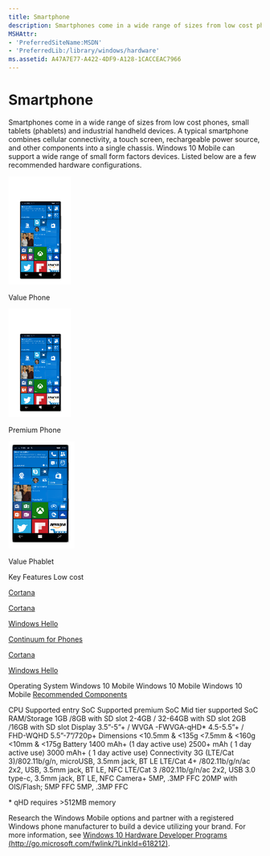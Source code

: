 ```yaml
---
title: Smartphone
description: Smartphones come in a wide range of sizes from low cost phones, small tablets (phablets) and industrial handheld devices.
MSHAttr:
- 'PreferredSiteName:MSDN'
- 'PreferredLib:/library/windows/hardware'
ms.assetid: A47A7E77-A422-4DF9-A128-1CACCEAC7966
---
```


# Smartphone


Smartphones come in a wide range of sizes from low cost phones, small tablets (phablets) and industrial handheld devices. A typical smartphone combines cellular connectivity, a touch screen, rechargeable power source, and other components into a single chassis. Windows 10 Mobile can support a wide range of small form factors devices. Listed below are a few recommended hardware configurations.

![value phone](../images/phone.png)

Value Phone

![premium phone](../images/phone.png)

Premium Phone

![value phablet](../images/phablet.png)

Value Phablet

Key Features
Low cost

[Cortana](../device-experiences/cortana.md)

[Cortana](../device-experiences/cortana.md)

[Windows Hello](../device-experiences/windows-hello.md)

[Continuum for Phones](continuum-phone.md)

[Cortana](../device-experiences/cortana.md)

[Windows Hello](../device-experiences/windows-hello.md)

Operating System
Windows 10 Mobile
Windows 10 Mobile
Windows 10 Mobile
[Recommended Components](../component-guidelines/components.md)

CPU
Supported entry SoC
Supported premium SoC
Mid tier supported SoC
RAM/Storage
1GB /8GB with SD slot
2-4GB / 32-64GB with SD slot
2GB /16GB with SD slot
Display
3.5”-5”+ / WVGA -FWVGA-qHD\*
4.5-5.5”+ / FHD-WQHD
5.5”-7”/720p+
Dimensions
&lt;10.5mm & &lt;135g
&lt;7.5mm & &lt;160g
&lt;10mm & &lt;175g
Battery
1400 mAh+ (1 day active use)
2500+ mAh ( 1 day active use)
3000 mAh+ ( 1 day active use)
Connectivity
3G (LTE/Cat 3)/802.11b/g/n, microUSB, 3.5mm jack, BT LE
LTE/Cat 4+ /802.11b/g/n/ac 2x2, USB, 3.5mm jack, BT LE, NFC
LTE/Cat 3 /802.11b/g/n/ac 2x2, USB 3.0 type-c, 3.5mm jack, BT LE, NFC
Camera+
5MP, .3MP FFC
20MP with OIS/Flash; 5MP FFC
5MP, .3MP FFC
 

\* qHD requires &gt;512MB memory

Research the Windows Mobile options and partner with a registered Windows phone manufacturer to build a device utilizing your brand. For more information, see [Windows 10 Hardware Developer Programs (http://go.microsoft.com/fwlink/?LinkId=618212)](http://go.microsoft.com/fwlink/?LinkId=618212).

 

 






